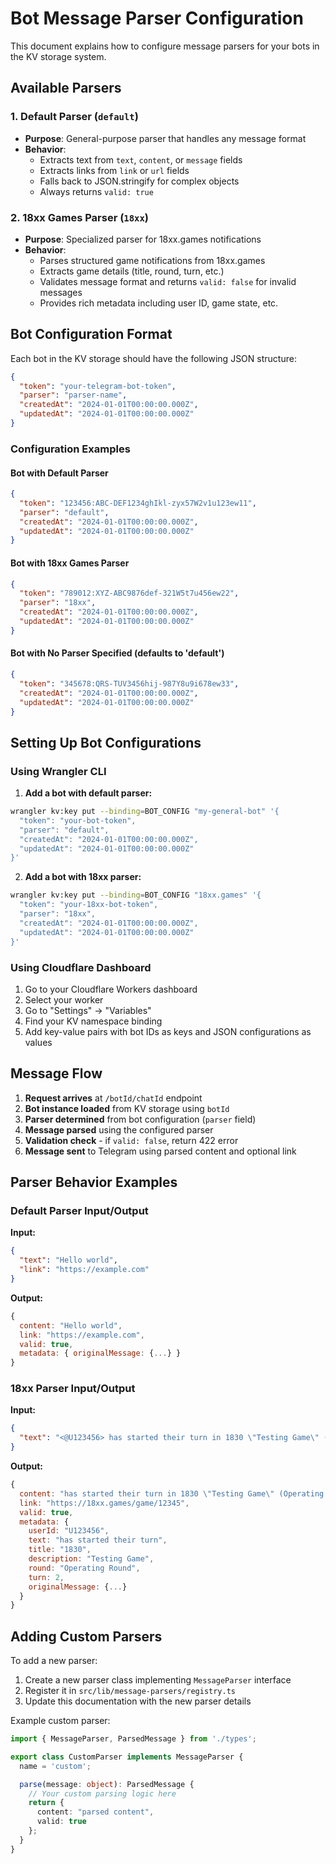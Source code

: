 # Bot Message Parser Configuration

This document explains how to configure message parsers for your bots in the KV storage system.

## Available Parsers

### 1. Default Parser (`default`)
- **Purpose**: General-purpose parser that handles any message format
- **Behavior**: 
  - Extracts text from `text`, `content`, or `message` fields
  - Extracts links from `link` or `url` fields
  - Falls back to JSON.stringify for complex objects
  - Always returns `valid: true`

### 2. 18xx Games Parser (`18xx`)
- **Purpose**: Specialized parser for 18xx.games notifications
- **Behavior**:
  - Parses structured game notifications from 18xx.games
  - Extracts game details (title, round, turn, etc.)
  - Validates message format and returns `valid: false` for invalid messages
  - Provides rich metadata including user ID, game state, etc.

## Bot Configuration Format

Each bot in the KV storage should have the following JSON structure:

```json
{
  "token": "your-telegram-bot-token",
  "parser": "parser-name",
  "createdAt": "2024-01-01T00:00:00.000Z",
  "updatedAt": "2024-01-01T00:00:00.000Z"
}
```

### Configuration Examples

#### Bot with Default Parser
```json
{
  "token": "123456:ABC-DEF1234ghIkl-zyx57W2v1u123ew11",
  "parser": "default",
  "createdAt": "2024-01-01T00:00:00.000Z",
  "updatedAt": "2024-01-01T00:00:00.000Z"
}
```

#### Bot with 18xx Games Parser
```json
{
  "token": "789012:XYZ-ABC9876def-321W5t7u456ew22", 
  "parser": "18xx",
  "createdAt": "2024-01-01T00:00:00.000Z",
  "updatedAt": "2024-01-01T00:00:00.000Z"
}
```

#### Bot with No Parser Specified (defaults to 'default')
```json
{
  "token": "345678:QRS-TUV3456hij-987Y8u9i678ew33",
  "createdAt": "2024-01-01T00:00:00.000Z", 
  "updatedAt": "2024-01-01T00:00:00.000Z"
}
```

## Setting Up Bot Configurations

### Using Wrangler CLI

1. **Add a bot with default parser:**
```bash
wrangler kv:key put --binding=BOT_CONFIG "my-general-bot" '{
  "token": "your-bot-token",
  "parser": "default",
  "createdAt": "2024-01-01T00:00:00.000Z",
  "updatedAt": "2024-01-01T00:00:00.000Z"
}'
```

2. **Add a bot with 18xx parser:**
```bash
wrangler kv:key put --binding=BOT_CONFIG "18xx.games" '{
  "token": "your-18xx-bot-token", 
  "parser": "18xx",
  "createdAt": "2024-01-01T00:00:00.000Z",
  "updatedAt": "2024-01-01T00:00:00.000Z"
}'
```

### Using Cloudflare Dashboard

1. Go to your Cloudflare Workers dashboard
2. Select your worker
3. Go to "Settings" → "Variables"
4. Find your KV namespace binding
5. Add key-value pairs with bot IDs as keys and JSON configurations as values

## Message Flow

1. **Request arrives** at `/botId/chatId` endpoint
2. **Bot instance loaded** from KV storage using `botId`
3. **Parser determined** from bot configuration (`parser` field)
4. **Message parsed** using the configured parser
5. **Validation check** - if `valid: false`, return 422 error
6. **Message sent** to Telegram using parsed content and optional link

## Parser Behavior Examples

### Default Parser Input/Output

**Input:**
```json
{
  "text": "Hello world",
  "link": "https://example.com"
}
```

**Output:**
```javascript
{
  content: "Hello world",
  link: "https://example.com", 
  valid: true,
  metadata: { originalMessage: {...} }
}
```

### 18xx Parser Input/Output

**Input:**
```json
{
  "text": "<@U123456> has started their turn in 1830 \"Testing Game\" (Operating Round 2)\nhttps://18xx.games/game/12345"
}
```

**Output:**
```javascript
{
  content: "has started their turn in 1830 \"Testing Game\" (Operating Round 2)",
  link: "https://18xx.games/game/12345",
  valid: true,
  metadata: {
    userId: "U123456",
    text: "has started their turn", 
    title: "1830",
    description: "Testing Game",
    round: "Operating Round",
    turn: 2,
    originalMessage: {...}
  }
}
```

## Adding Custom Parsers

To add a new parser:

1. Create a new parser class implementing `MessageParser` interface
2. Register it in `src/lib/message-parsers/registry.ts`
3. Update this documentation with the new parser details

Example custom parser:
```typescript
import { MessageParser, ParsedMessage } from './types';

export class CustomParser implements MessageParser {
  name = 'custom';

  parse(message: object): ParsedMessage {
    // Your custom parsing logic here
    return {
      content: "parsed content",
      valid: true
    };
  }
}
``` 